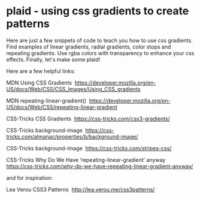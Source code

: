 # plaid - using css gradients to create patterns

Here are just a few snippets of code to teach you how to use css gradients.  Find examples of linear gradients, radial gradients, color stops and repeating gradients.  Use rgba colors with transparency to enhance your css effects.  Finally, let's make some plaid!

Here are a few helpful links:

MDN Using CSS Gradients 
https://developer.mozilla.org/en-US/docs/Web/CSS/CSS_Images/Using_CSS_gradients

MDN repeating-linear-gradient() 
https://developer.mozilla.org/en-US/docs/Web/CSS/repeating-linear-gradient

CSS-Tricks CSS Gradients 
https://css-tricks.com/css3-gradients/

CSS-Tricks background-image 
https://css-tricks.com/almanac/properties/b/background-image/

CSS-Tricks background-image 
https://css-tricks.com/stripes-css/

CSS-Tricks Why Do We Have ‘repeating-linear-gradient’ anyway 
https://css-tricks.com/why-do-we-have-repeating-linear-gradient-anyway/

and for inspiration:

Lea Verou CSS3 Patterns 
http://lea.verou.me/css3patterns/
